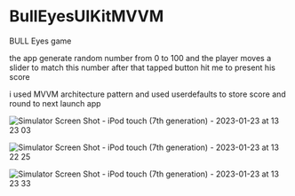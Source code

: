 # BullEyesUIKitMVVM

BULL Eyes game 

the app generate random number from 0 to 100 and the player moves a slider to match this number
after that tapped button hit me to present his score 

i used MVVM architecture pattern and used userdefaults to store score and round to next launch app

![Simulator Screen Shot - iPod touch (7th generation) - 2023-01-23 at 13 23 03](https://user-images.githubusercontent.com/123302524/214017095-3b04c1c2-c524-4482-976a-e4ada5272beb.png)

![Simulator Screen Shot - iPod touch (7th generation) - 2023-01-23 at 13 22 25](https://user-images.githubusercontent.com/123302524/214017060-52f99831-f355-4959-bfa2-c8901876fb6f.png)

![Simulator Screen Shot - iPod touch (7th generation) - 2023-01-23 at 13 23 33](https://user-images.githubusercontent.com/123302524/214017101-d8bd0686-f02c-4f43-8fec-ff493b5e15b6.png)


